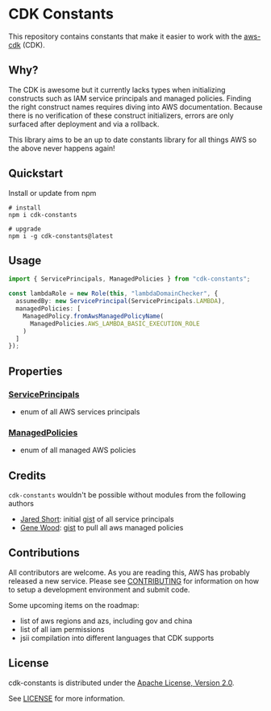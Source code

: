 # CDK Constants

This repository contains constants that make it easier to work with the [aws-cdk](https://github.com/aws/aws-cdk) (CDK).

## Why?

The CDK is awesome but it currently lacks types when initializing constructs such as IAM service principals and managed policies. Finding the right construct names requires diving into AWS documentation. Because there is no verification of these construct initializers, errors are only surfaced after deployment and via a rollback.

This library aims to be an up to date constants library for all things AWS so the above never happens again!

## Quickstart

Install or update from npm

```
# install
npm i cdk-constants

# upgrade
npm i -g cdk-constants@latest
```

## Usage

```typescript
import { ServicePrincipals, ManagedPolicies } from "cdk-constants";

const lambdaRole = new Role(this, "lambdaDomainChecker", {
  assumedBy: new ServicePrincipal(ServicePrincipals.LAMBDA),
  managedPolicies: [
    ManagedPolicy.fromAwsManagedPolicyName(
      ManagedPolicies.AWS_LAMBDA_BASIC_EXECUTION_ROLE
    )
  ]
});
```

## Properties

### [ServicePrincipals](./src/principals.ts)

- enum of all AWS services principals

### [ManagedPolicies](./src/policies.ts)

- enum of all managed AWS policies

## Credits

`cdk-constants` wouldn't be possible without modules from the following authors

- [Jared Short](https://gist.github.com/shortjared): initial [gist](https://gist.github.com/shortjared/4c1e3fe52bdfa47522cfe5b41e5d6f22) of all service principals
- [Gene Wood](https://gist.github.com/gene1wood): [gist](https://gist.github.com/gene1wood/55b358748be3c314f956) to pull all aws managed policies

## Contributions

All contributors are welcome. As you are reading this, AWS has probably released a new service. Please see [CONTRIBUTING](CONTRIBUTING.md) for information on how to setup a development environment and submit code.

Some upcoming items on the roadmap:

- list of aws regions and azs, including gov and china
- list of all iam permissions
- jsii compilation into different languages that CDK supports

## License

cdk-constants is distributed under the [Apache License, Version 2.0](https://www.apache.org/licenses/LICENSE-2.0).

See [LICENSE](./LICENSE) for more information.
